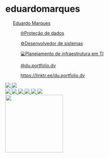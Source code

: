 # eduardomarques
<div>
    <ul><a href="https://linktr.ee/du.portfolio.dv">Eduardo Marques</a><u/>
    <ul>🌐Proteção de dados</ul>
    <ul>⚙️Desenvolvedor de sistemas</ul>
    <ul>💻Planejamento de infraestrutura em TI</ul>
    <ul>@du.portfolio.dv</ul>
    <ul>https://linktr.ee/du.portfolio.dv</ul>
</div>
<div>
      <a href="https://www.instagram.com/du.portfolio.dv/" target="_black"><img src="https://img.shields.io/badge/Instagram-E4405F?style=for-the-badge&logo=instagram&logoColor=white"></a>
      <a href="https://www.linkedin.com/in/eduardo-marques-841779228/" target="_black"><img src="https://img.shields.io/badge/LinkedIn-0077B5?style=for-the-badge&logo=linkedin&logoColor=white"></a>
    
</div>
<div>
    <a href="" target="_black"><img src="https://img.shields.io/badge/HTML5-E34F26?style=for-the-badge&logo=html5&logoColor=white"></a>
    <a href="" target="_black"><img src="https://img.shields.io/badge/CSS3-1572B6?style=for-the-badge&logo=css3&logoColor=white"></a>
    <a href="" target="_black"><img src="https://img.shields.io/badge/JavaScript-323330?style=for-the-badge&logo=javascript&logoColor=F7DF1E"></a>
    <a href="" target="_black"><img src="https://img.shields.io/badge/C%2B%2B-00599C?style=for-the-badge&logo=c%2B%2B&logoColor=white"></a>
    <a href="" target="_black"><img src="https://img.shields.io/badge/MySQL-00000F?style=for-the-badge&logo=mysql&logoColor=white"></a>
    <a href="" target="_black"><img src="https://img.shields.io/badge/PlayStation-003791?style=for-the-badge&logo=playstation&logoColor=white"></a>

</div>
<div>
    <img height="180em" src="https://github-readme-stats.vercel.app/api?username=eCsmDv&layout=compact&langs_count=16&theme=graywhite"/>
</div>
